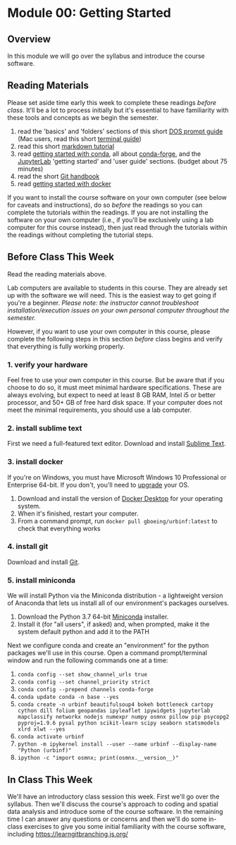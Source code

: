 # Module 00: Getting Started

## Overview

In this module we will go over the syllabus and introduce the course software.

## Reading Materials

Please set aside time early this week to complete these readings *before class*. It'll be a lot to process initially but it's essential to have familiarity with these tools and concepts as we begin the semester.

  1. read the 'basics' and 'folders' sections of this short [DOS prompt guide](http://dosprompt.info/) (Mac users, read this short [terminal guide](https://computers.tutsplus.com/tutorials/navigating-the-terminal-a-gentle-introduction--mac-3855))
  1. read this short [markdown tutorial](https://commonmark.org/help/)
  1. read [getting started with conda](https://conda.io/docs/user-guide/getting-started.html), all about [conda-forge](https://conda-forge.org/), and the [JupyterLab](https://jupyterlab.readthedocs.io) 'getting started' and 'user guide' sections. (budget about 75 minutes)
  1. read the short [Git handbook](https://guides.github.com/introduction/git-handbook/)
  1. read [getting started with docker](https://docs.docker.com/get-started/)

If you want to install the course software on your own computer (see below for caveats and instructions), do so *before* the readings so you can complete the tutorials within the readings. If you are not installing the software on your own computer (i.e., if you'll be exclusively using a lab computer for this course instead), then just read through the tutorials within the readings without completing the tutorial steps.

## Before Class This Week

Read the reading materials above.

Lab computers are available to students in this course. They are already set up with the software we will need. This is the easiest way to get going if you're a beginner. *Please note: the instructor cannot troubleshoot installation/execution issues on your own personal computer throughout the semester.*

However, if you want to use your own computer in this course, please complete the following steps in this section *before* class begins and verify that everything is fully working properly.

### 1. verify your hardware

Feel free to use your own computer in this course. But be aware that if you choose to do so, it must meet minimal hardware specifications. These are always evolving, but expect to need at least 8 GB RAM, Intel i5 or better processor, and 50+ GB of free hard disk space. If your computer does not meet the minimal requirements, you should use a lab computer.

### 2. install sublime text

First we need a full-featured text editor. Download and install [Sublime Text](https://www.sublimetext.com/).

### 3. install docker

If you're on Windows, you must have Microsoft Windows 10 Professional or Enterprise 64-bit. If you don't, you'll need to [upgrade](https://support.microsoft.com/en-us/help/12384/windows-10-upgrading-home-to-pro) your OS.

  1. Download and install the version of [Docker Desktop](https://www.docker.com/products/docker-desktop) for your operating system.
  2. When it's finished, restart your computer.
  3. From a command prompt, run `docker pull gboeing/urbinf:latest` to check that everything works

### 4. install git

Download and install [Git](https://git-scm.com/downloads).

### 5. install miniconda

We will install Python via the Miniconda distribution - a lightweight version of Anaconda that lets us install all of our environment's packages ourselves.

  1.  Download the Python 3.7 64-bit [Miniconda](https://conda.io/miniconda.html) installer.
  2.  Install it (for "all users", if asked) and, when prompted, make it the system default python and add it to the PATH

Next we configure conda and create an "environment" for the python packages we'll use in this course. Open a command prompt/terminal window and run the following commands one at a time:

  1. `conda config --set show_channel_urls true`
  2. `conda config --set channel_priority strict`
  3. `conda config --prepend channels conda-forge`
  4. `conda update conda -n base --yes`
  5. `conda create -n urbinf beautifulsoup4 bokeh bottleneck cartopy cython dill folium geopandas ipyleaflet ipywidgets jupyterlab mapclassify networkx nodejs numexpr numpy osmnx pillow pip psycopg2 pyproj=1.9.6 pysal python scikit-learn scipy seaborn statsmodels xlrd xlwt --yes`
  6. `conda activate urbinf`
  7. `python -m ipykernel install --user --name urbinf --display-name "Python (urbinf)"`
  8. `ipython -c "import osmnx; print(osmnx.__version__)"`
  
## In Class This Week

We'll have an introductory class session this week. First we'll go over the syllabus. Then we'll discuss the course's approach to coding and spatial data analysis and introduce some of the course software. In the remaining time I can answer any questions or concerns and then we'll do some in-class exercises to give you some initial familiarity with the course software, including https://learngitbranching.js.org/
